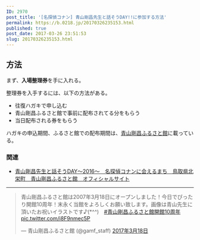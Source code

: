 ```yaml
---
ID: 2970
post_title: '[名探偵コナン] 青山剛昌先生と話そうDAY!!に参加する方法'
permalink: https://b.0218.jp/20170326235153.html
published: true
post_date: 2017-03-26 23:51:53
slug: 20170326235153.html
---
```

<!--more-->

<h2>方法</h2>

まず、<strong>入場整理券</strong>を手に入れる。

整理券を入手するには、以下の方法がある。

<ul>
<li>往復ハガキで申し込む</li>
<li>青山剛昌ふるさと館で事前に配布されてる分をもらう</li>
<li>当日配布される券をもらう</li>
</ul>

ハガキの申込期間、ふるさと館での配布期間は、<a href="http://www.gamf.jp/">青山剛昌ふるさと館</a>に載っている。

<h3>関連</h3>

<ul>
<li><a href="http://www.gamf.jp/2050.html">青山剛昌先生と話そうDAY～2016～　名探偵コナンに会えるまち　鳥取県北栄町　青山剛昌ふるさと館　オフィシャルサイト</a></li>
</ul>

<hr />

<blockquote class="twitter-tweet" data-lang="ja"><p lang="ja" dir="ltr">青山剛昌ふるさと館は2007年3月18日にオープンしました！今日でぴったり開館10周年！末永く当館をよろしくお願い致します。画像は青山先生に頂いたお祝いイラストです♪(*^^)　<a href="https://twitter.com/hashtag/%E9%9D%92%E5%B1%B1%E5%89%9B%E6%98%8C%E3%81%B5%E3%82%8B%E3%81%95%E3%81%A8%E9%A4%A8%E9%96%8B%E9%A4%A810%E5%91%A8%E5%B9%B4?src=hash">#青山剛昌ふるさと館開館10周年</a> <a href="https://t.co/i8F9nmec5P">pic.twitter.com/i8F9nmec5P</a></p>&mdash; 青山剛昌ふるさと館 (@gamf_staff) <a href="https://twitter.com/gamf_staff/status/842908596081852417">2017年3月18日</a></blockquote>

<script async src="//platform.twitter.com/widgets.js" charset="utf-8"></script>